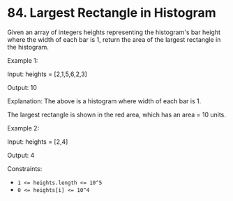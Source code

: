 # 84. Largest Rectangle in Histogram

Given an array of integers heights representing the histogram's bar height where the width of each bar is 1, return the
area of the largest rectangle in the histogram.

Example 1:

Input: heights = [2,1,5,6,2,3]

Output: 10

Explanation: The above is a histogram where width of each bar is 1.

The largest rectangle is shown in the red area, which has an area = 10 units.

Example 2:

Input: heights = [2,4]

Output: 4

Constraints:

- `1 <= heights.length <= 10^5`
- `0 <= heights[i] <= 10^4`